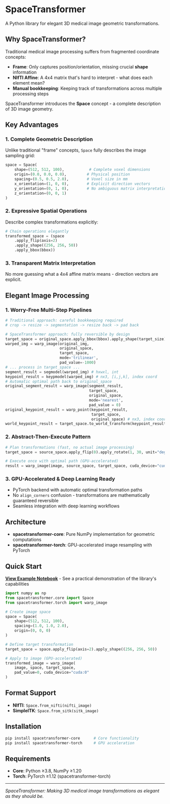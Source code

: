 # SpaceTransformer

A Python library for elegant 3D medical image geometric transformations.


## Why SpaceTransformer?

Traditional medical image processing suffers from fragmented coordinate concepts:

- **Frame**: Only captures position/orientation, missing crucial **shape** information
- **NIfTI Affine**: A 4x4 matrix that's hard to interpret - what does each element mean?
- **Manual bookkeeping**: Keeping track of transformations across multiple processing steps

SpaceTransformer introduces the **Space** concept - a complete description of 3D image geometry.


## Key Advantages

### 1. Complete Geometric Description
Unlike traditional "frame" concepts, `Space` fully describes the image sampling grid:
```python
space = Space(
    shape=(512, 512, 100),           # Complete voxel dimensions
    origin=(0.0, 0.0, 0.0),         # Physical position
    spacing=(0.5, 0.5, 2.0),        # Voxel size in mm
    x_orientation=(1, 0, 0),        # Explicit direction vectors
    y_orientation=(0, 1, 0),        # No ambiguous matrix interpretation
    z_orientation=(0, 0, 1)
)
```

### 2. Expressive Spatial Operations
Describe complex transformations explicitly:
```python
# Chain operations elegantly
transformed_space = (space
    .apply_flip(axis=2)
    .apply_shape((256, 256, 50))
    .apply_bbox(bbox))
```

### 3. Transparent Matrix Interpretation
No more guessing what a 4x4 affine matrix means - direction vectors are explicit.

## Elegant Image Processing

### 1. Worry-Free Multi-Step Pipelines
```python
# Traditional approach: careful bookkeeping required
# crop -> resize -> segmentation -> resize back -> pad back

# SpaceTransformer approach: fully reversible by design
target_space = original_space.apply_bbox(bbox).apply_shape(target_size)
warped_img = warp_image(original_img, 
                        original_space, 
                        target_space, 
                        mode='trilinear', 
                        pad_value=-1000)
# ... process in target_space ...
segment_result = segmodel(warped_img) # hxwxl, int
keypoint_result = keypmodel(warped_img) # nx3, [i,j,k], index coord
# Automatic optimal path back to original_space
original_segment_result = warp_image(segment_result, 
                                     target_space, 
                                     original_space, 
                                     mode='nearest', 
                                     pad_value = 0)
original_keypoint_result = warp_point(keypoint_result, 
                                      target_space, 
                                      original_space) # nx3, index coord 
world_keypoint_result = target_space.to_world_transform(keypoint_result) # nx3, [x,y,z], mm
```

### 2. Abstract-Then-Execute Pattern
```python
# Plan transformations (fast, no actual image processing)
target_space = source_space.apply_flip(0).apply_rotate(1, 30, unit="degree").apply_bbox(bbox).apply_shape((256, 256, 128))

# Execute once with optimal path (GPU-accelerated)
result = warp_image(image, source_space, target_space, cuda_device="cuda:0")
```

### 3. GPU-Accelerated & Deep Learning Ready
- PyTorch backend with automatic optimal transformation paths
- No `align_corners` confusion - transformations are mathematically guaranteed reversible
- Seamless integration with deep learning workflows

## Architecture

- **spacetransformer-core**: Pure NumPy implementation for geometric computations
- **spacetransformer-torch**: GPU-accelerated image resampling with PyTorch

## Quick Start

**[View Example Notebook](example/example.ipynb)** - See a practical demonstration of the library's capabilities

```python
import numpy as np
from spacetransformer.core import Space
from spacetransformer.torch import warp_image

# Create image space
space = Space(
    shape=(512, 512, 100),
    spacing=(1.0, 1.0, 2.0),
    origin=(0, 0, 0)
)

# Define target transformation
target_space = space.apply_flip(axis=2).apply_shape((256, 256, 50))

# Apply to image (GPU-accelerated)
transformed_image = warp_image(
    image, space, target_space, 
    pad_value=0, cuda_device="cuda:0"
)
```

## Format Support

- **NIfTI**: `Space.from_nifti(nifti_image)`
- **SimpleITK**: `Space.from_sitk(sitk_image)`

## Installation

```bash
pip install spacetransformer-core      # Core functionality
pip install spacetransformer-torch     # GPU acceleration
```

## Requirements

- **Core**: Python ≥3.8, NumPy ≥1.20
- **Torch**: PyTorch ≥1.12 (spacetransformer-torch)

---

*SpaceTransformer: Making 3D medical image transformations as elegant as they should be.* 